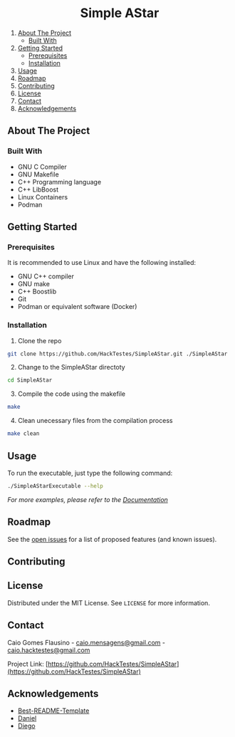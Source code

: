 <!-- Incluir referência ao autor : https://github.com/othneildrew/Best-README-Template

MIT License

Copyright (c) 2018 Othneil Drew

Permission is hereby granted, free of charge, to any person obtaining a copy
of this software and associated documentation files (the "Software"), to deal
in the Software without restriction, including without limitation the rights
to use, copy, modify, merge, publish, distribute, sublicense, and/or sell
copies of the Software, and to permit persons to whom the Software is
furnished to do so, subject to the following conditions:

The above copyright notice and this permission notice shall be included in all
copies or substantial portions of the Software.

THE SOFTWARE IS PROVIDED "AS IS", WITHOUT WARRANTY OF ANY KIND, EXPRESS OR
IMPLIED, INCLUDING BUT NOT LIMITED TO THE WARRANTIES OF MERCHANTABILITY,
FITNESS FOR A PARTICULAR PURPOSE AND NONINFRINGEMENT. IN NO EVENT SHALL THE
AUTHORS OR COPYRIGHT HOLDERS BE LIABLE FOR ANY CLAIM, DAMAGES OR OTHER
LIABILITY, WHETHER IN AN ACTION OF CONTRACT, TORT OR OTHERWISE, ARISING FROM,
OUT OF OR IN CONNECTION WITH THE SOFTWARE OR THE USE OR OTHER DEALINGS IN THE
SOFTWARE.

-->

<h1 align="center">Simple AStar</h3>

<ol>
<li>
    <a href="#about-the-project">About The Project</a>
    <ul>
    <li><a href="#built-with">Built With</a></li>
    </ul>
</li>
<li>
    <a href="#getting-started">Getting Started</a>
    <ul>
    <li><a href="#prerequisites">Prerequisites</a></li>
    <li><a href="#installation">Installation</a></li>
    </ul>
</li>
<li><a href="#usage">Usage</a></li>
<li><a href="#roadmap">Roadmap</a></li>
<li><a href="#contributing">Contributing</a></li>
<li><a href="#license">License</a></li>
<li><a href="#contact">Contact</a></li>
<li><a href="#acknowledgements">Acknowledgements</a></li>
</ol>

<!-- ABOUT THE PROJECT -->
## About The Project

### Built With
* GNU C Compiler
* GNU Makefile
* C++ Programming language
* C++ LibBoost
* Linux Containers
* Podman

<!-- GETTING STARTED -->
## Getting Started


### Prerequisites

It is recommended to use Linux and have the following installed:
* GNU C++ compiler
* GNU make
* C++ Boostlib
* Git
* Podman or equivalent software (Docker)


### Installation
1. Clone the repo
```sh
git clone https://github.com/HackTestes/SimpleAStar.git ./SimpleAStar
```

2. Change to the SimpleAStar directoty
```sh
cd SimpleAStar
```

3. Compile the code using the makefile
```sh
make
```

4. Clean unecessary files from the compilation process
```sh
make clean
```


<!-- USAGE EXAMPLES -->
## Usage

To run the executable, just type the following command:
```sh
./SimpleAStarExecutable --help
```

_For more examples, please refer to the [Documentation](https://example.com)_



<!-- ROADMAP -->
## Roadmap

See the [open issues](https://github.com/HackTestes/SimpleAStar/issues) for a list of proposed features (and known issues).



<!-- CONTRIBUTING -->
## Contributing

<!-- LICENSE -->
## License

Distributed under the MIT License. See `LICENSE` for more information.



<!-- CONTACT -->
## Contact

Caio Gomes Flausino - caio.mensagens@gmail.com - caio.hacktestes@gmail.com

Project Link: [https://github.com/HackTestes/SimpleAStar](https://github.com/HackTestes/SimpleAStar)

## Acknowledgements
* [Best-README-Template](https://github.com/othneildrew/Best-README-Template)
* [Daniel](https://github.com/danielsundfeld)
* [Diego](https://github.com/dcfq)
